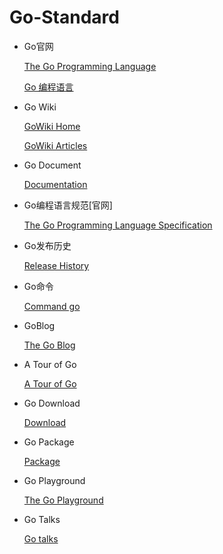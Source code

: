 # Go-Standard

* Go官网

  [The Go Programming Language](https://golang.org/) 

  [Go 编程语言](http://zh-golang.appspot.com/)

* Go Wiki

  [GoWiki Home](https://github.com/golang/go/wiki)

  [GoWiki Articles](https://github.com/golang/go/wiki/Articles)

* Go Document

  [Documentation](https://golang.org/doc/)

* Go编程语言规范[官网]

  [The Go Programming Language Specification](https://golang.org/ref/spec#defer_statements)

* Go发布历史

  [Release History](https://golang.org/doc/devel/release.html)

* Go命令

  [Command go](https://tip.golang.org/cmd/go/#hdr-Experimental_module_support)

* GoBlog

  [The Go Blog](https://blog.golang.org/index)

* A Tour of Go

  [A Tour of Go](https://tour.golang.org/list)

* Go Download

  [Download](https://golang.org/dl/)

* Go Package

  [Package](https://golang.org/pkg/)

* Go Playground

  [The Go Playground](https://play.golang.org/)
  
* Go Talks

  [Go talks](https://talks.golang.org/)

  
